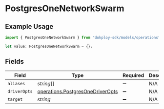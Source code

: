 # PostgresOneNetworkSwarm

## Example Usage

```typescript
import { PostgresOneNetworkSwarm } from "dokploy-sdk/models/operations";

let value: PostgresOneNetworkSwarm = {};
```

## Fields

| Field                                                                                | Type                                                                                 | Required                                                                             | Description                                                                          |
| ------------------------------------------------------------------------------------ | ------------------------------------------------------------------------------------ | ------------------------------------------------------------------------------------ | ------------------------------------------------------------------------------------ |
| `aliases`                                                                            | *string*[]                                                                           | :heavy_minus_sign:                                                                   | N/A                                                                                  |
| `driverOpts`                                                                         | [operations.PostgresOneDriverOpts](../../models/operations/postgresonedriveropts.md) | :heavy_minus_sign:                                                                   | N/A                                                                                  |
| `target`                                                                             | *string*                                                                             | :heavy_minus_sign:                                                                   | N/A                                                                                  |